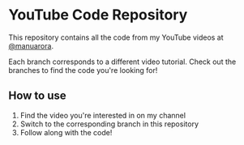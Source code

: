 # YouTube Code Repository

This repository contains all the code from my YouTube videos at [@manuarora](https://youtube.com/@manuarora).

Each branch corresponds to a different video tutorial. Check out the branches to find the code you're looking for!

## How to use

1. Find the video you're interested in on my channel
2. Switch to the corresponding branch in this repository
3. Follow along with the code!

